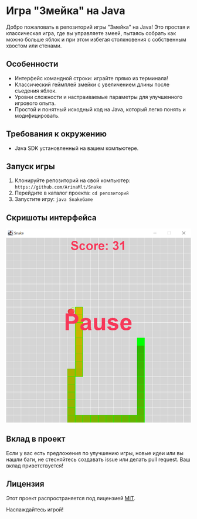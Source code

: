 # Игра "Змейка" на Java

Добро пожаловать в репозиторий игры "Змейка" на Java! Это простая и классическая игра, где вы управляете змеей, пытаясь собрать как можно больше яблок и при этом избегая столкновения с собственным хвостом или стенами.

## Особенности

- Интерфейс командной строки: играйте прямо из терминала!
- Классический геймплей змейки с увеличением длины после съедения яблок.
- Уровни сложности и настраиваемые параметры для улучшенного игрового опыта.
- Простой и понятный исходный код на Java, который легко понять и модифицировать.

## Требования к окружению

- Java SDK установленный на вашем компьютере.

## Запуск игры

1. Клонируйте репозиторий на свой компьютер: `https://github.com/ArinaMlt/Snake`
2. Перейдите в каталог проекта: `cd репозиторий`
3. Запустите игру: `java SnakeGame`

## Скришоты интерфейса
![Alt text](image/image.png)

## Вклад в проект

Если у вас есть предложения по улучшению игры, новые идеи или вы нашли баги, не стесняйтесь создавать issue или делать pull request. Ваш вклад приветствуется!

## Лицензия

Этот проект распространяется под лицензией [MIT](LICENSE).

Наслаждайтесь игрой!

